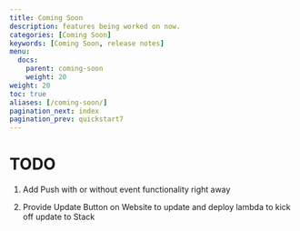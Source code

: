 ```yaml
---
title: Coming Soon
description: features being worked on now.
categories: [Coming Soon]
keywords: [Coming Soon, release notes]
menu:
  docs:
    parent: coming-soon
    weight: 20
weight: 20
toc: true
aliases: [/coming-soon/]
pagination_next: index
pagination_prev: quickstart7
---
```


# TODO

1) Add Push with or without event functionality right away

2) Provide Update Button on Website to update and deploy lambda to kick off update to Stack
